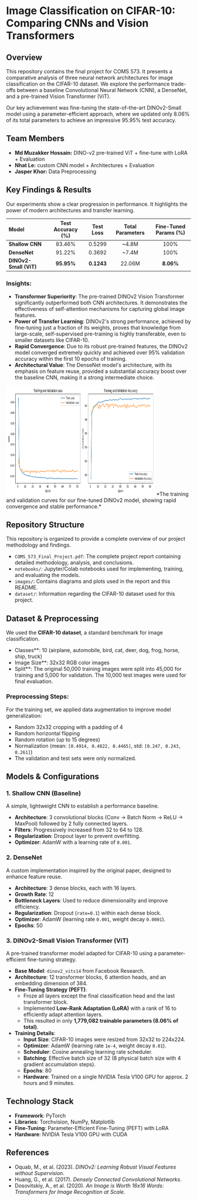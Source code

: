 # Image Classification on CIFAR-10: Comparing CNNs and Vision Transformers

## Overview
This repository contains the final project for COMS 573. It presents a comparative analysis of three neural network architectures for image classification on the CIFAR-10 dataset. We explore the performance trade-offs between a baseline Convolutional Neural Network (CNN), a DenseNet, and a pre-trained Vision Transformer (ViT).

Our key achievement was fine-tuning the state-of-the-art DINOv2-Small model using a parameter-efficient approach, where we updated only 8.06% of its total parameters to achieve an impressive 95.95% test accuracy.

## Team Members
- **Md Muzakker Hossain:** DINO-v2 pre-trained ViT + fine-tune with LoRA + Evaluation
- **Nhat Le:** custom CNN model + Architectures + Evaluation
- **Jasper Khor:** Data Preprocessing

## Key Findings & Results
Our experiments show a clear progression in performance. It highlights the power of modern architectures and transfer learning.

| Model | Test Accuracy (%) | Test Loss | Total Parameters | Fine-Tuned Params (%) |
| :--- | :---: | :---: | :---: | :---: |
| **Shallow CNN** | 83.46% | 0.5299 | ~4.8M | 100% |
| **DenseNet** | 91.22% | 0.3692 | ~7.4M | 100% |
| **DINOv2-Small (ViT)** | **95.95%** | **0.1243** | 22.06M | **8.06%** |

### Insights:
* **Transformer Superiority**: The pre-trained DINOv2 Vision Transformer significantly outperformed both CNN architectures. It demonstrates the effectiveness of self-attention mechanisms for capturing global image features.
* **Power of Transfer Learning**: DINOv2's strong performance, achieved by fine-tuning just a fraction of its weights, proves that knowledge from large-scale, self-supervised pre-training is highly transferable, even to smaller datasets like CIFAR-10.
* **Rapid Convergence**: Due to its robust pre-trained features, the DINOv2 model converged extremely quickly and achieved over 95% validation accuracy within the first 10 epochs of training.
* **Architectural Value**: The DenseNet model's architecture, with its emphasis on feature reuse, provided a substantial accuracy boost over the baseline CNN, making it a strong intermediate choice.

<img width="406" height="301" alt="training curve for dinov2 modele" src="images/dinov2_training_curves.png" />
*The training and validation curves for our fine-tuned DINOv2 model, showing rapid convergence and stable performance.*


## Repository Structure
This repository is organized to provide a complete overview of our project methodology and findings.
* `COMS_573_Final_Project.pdf`: The complete project report containing detailed methodology, analysis, and conclusions.
* `notebooks/`: Jupyter/Colab notebooks used for implementing, training, and evaluating the models.
* `images/`: Contains diagrams and plots used in the report and this README.
* `dataset/`: Information regarding the CIFAR-10 dataset used for this project.

## Dataset & Preprocessing
We used the **CIFAR-10 dataset**, a standard benchmark for image classification.
* Classes**: 10 (airplane, automobile, bird, cat, deer, dog, frog, horse, ship, truck)
* Image Size**: 32x32 RGB color images 
* Split**: The original 50,000 training images were split into 45,000 for training and 5,000 for validation. The 10,000 test images were used for final evaluation.

### Preprocessing Steps:
For the training set, we applied data augmentation to improve model generalization:
* Random 32x32 cropping with a padding of 4 
* Random horizontal flipping 
* Random rotation (up to 15 degrees) 
* Normalization (mean: `[0.4914, 0.4822, 0.4465]`, std: `[0.247, 0.243, 0.261]`) 
* The validation and test sets were only normalized.

## Models & Configurations
### 1. Shallow CNN (Baseline)
A simple, lightweight CNN to establish a performance baseline.
* **Architecture**: 3 convolutional blocks (Conv -> Batch Norm -> ReLU -> MaxPool) followed by 2 fully connected layers.
* **Filters**: Progressively increased from 32 to 64 to 128.
* **Regularization**: Dropout layer to prevent overfitting.
* **Optimizer**: AdamW with a learning rate of `0.001`.

### 2. DenseNet
A custom implementation inspired by the original paper, designed to enhance feature reuse.
* **Architecture**: 3 dense blocks, each with 16 layers.
* **Growth Rate**: 12
* **Bottleneck Layers**: Used to reduce dimensionality and improve efficiency.
* **Regularization**: Dropout (`rate=0.1`) within each dense block.
* **Optimizer**: AdamW (learning rate `0.001`, weight decay `0.0001`).
* **Epochs**: 50 

### 3. DINOv2-Small Vision Transformer (ViT)
A pre-trained transformer model adapted for CIFAR-10 using a parameter-efficient fine-tuning strategy.
* **Base Model**: `dinov2_vits14` from Facebook Research.
* **Architecture**: 12 transformer blocks, 6 attention heads, and an embedding dimension of 384.
* **Fine-Tuning Strategy (PEFT)**:
    * Froze all layers except the final classification head and the last transformer block.
    * Implemented **Low-Rank Adaptation (LoRA)** with a rank of 16 to efficiently adapt attention layers.
    * This resulted in only **1,779,082 trainable parameters (8.06% of total)**.
* **Training Details**:
    * **Input Size**: CIFAR-10 images were resized from 32x32 to 224x224.
    * **Optimizer**: AdamW (learning rate `1e-4`, weight decay `0.01`).
    * **Scheduler**: Cosine annealing learning rate scheduler.
    * **Batching**: Effective batch size of 32 (8 physical batch size with 4 gradient accumulation steps).
    * **Epochs**: 80
    * **Hardware**: Trained on a single NVIDIA Tesla V100 GPU for approx. 2 hours and 9 minutes.

## Technology Stack
* **Framework**: PyTorch
* **Libraries**: Torchvision, NumPy, Matplotlib
* **Fine-Tuning**: Parameter-Efficient Fine-Tuning (PEFT) with LoRA
* **Hardware**: NVIDIA Tesla V100 GPU with CUDA 

## References
* Oquab, M., et al. (2023). *DINOv2: Learning Robust Visual Features without Supervision*.
* Huang, G., et al. (2017). *Densely Connected Convolutional Networks*. 
* Dosovitskiy, A., et al. (2020). *An Image is Worth 16x16 Words: Transformers for Image Recognition at Scale*.
